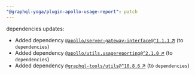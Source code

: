 ```yaml
---
"@graphql-yoga/plugin-apollo-usage-report": patch
---
```

dependencies updates:
  - Added dependency [`@apollo/server-gateway-interface@^1.1.1` ↗︎](https://www.npmjs.com/package/@apollo/server-gateway-interface/v/1.1.1) (to `dependencies`)
  - Added dependency [`@apollo/utils.usagereporting@^2.1.0` ↗︎](https://www.npmjs.com/package/@apollo/utils.usagereporting/v/2.1.0) (to `dependencies`)
  - Added dependency [`@graphql-tools/utils@^10.8.6` ↗︎](https://www.npmjs.com/package/@graphql-tools/utils/v/10.8.6) (to `dependencies`)
